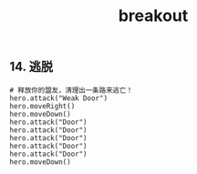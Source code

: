 ﻿---
layout: default
title: breakout
---
## 14. 逃脱
```
# 释放你的盟友，清理出一条路来逃亡！
hero.attack("Weak Door")
hero.moveRight()
hero.moveDown()
hero.attack("Door")
hero.attack("Door")
hero.attack("Door")
hero.attack("Door")
hero.attack("Door")
hero.moveDown()

```
